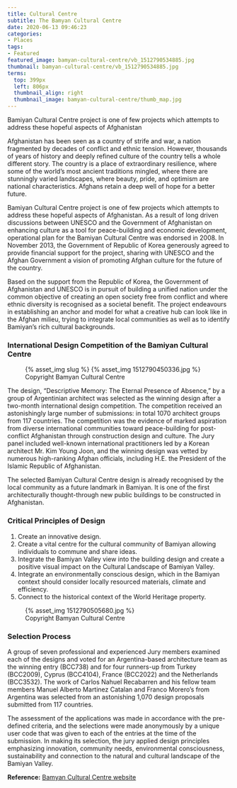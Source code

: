```yaml
---
title: Cultural Centre
subtitle: The Bamyan Cultural Centre
date: 2020-06-13 09:46:23
categories:
- Places
tags:
- Featured
featured_image: bamyan-cultural-centre/vb_1512790534885.jpg
thumbnail: bamyan-cultural-centre/vb_1512790534885.jpg
terms:
  top: 399px
  left: 806px
  thumbnail_align: right
  thumbnail_image: bamyan-cultural-centre/thumb_map.jpg
---
```

Bamiyan Cultural Centre project is one of few projects which attempts to address these hopeful aspects of Afghanistan
<!-- more -->
Afghanistan has been seen as a country of strife and war, a nation fragmented by decades of conflict and ethnic tension. However, thousands of years of history and deeply refined culture of the country tells a whole different story. The country is a place of extraordinary resilience, where some of the world’s most ancient traditions mingled, where there are stunningly varied landscapes, where beauty, pride, and optimism are national characteristics. Afghans retain a deep well of hope for a better future.

Bamiyan Cultural Centre project is one of few projects which attempts to address these hopeful aspects of Afghanistan. As a result of long driven discussions between UNESCO and the Government of Afghanistan on enhancing culture as a tool for peace-building and economic development, operational plan for the Bamiyan Cultural Centre was endorsed in 2008. In November 2013, the Government of Republic of Korea generously agreed to provide financial support for the project, sharing with UNESCO and the Afghan Government a vision of promoting Afghan culture for the future of the country.

Based on the support from the Republic of Korea, the Government of Afghanistan and UNESCO is in pursuit of building a unified nation under the common objective of creating an open society free from conflict and where ethnic diversity is recognised as a societal benefit. The project endeavours in establishing an anchor and model for what a creative hub can look like in the Afghan milieu, trying to integrate local communities as well as to identify Bamiyan’s rich cultural backgrounds.

### International Design Competition of the Bamiyan Cultural Centre

<figure class=right>
{% asset_img slug %}
{% asset_img 1512790450336.jpg %}
<figcaption>Copyright Bamyan Cultural Centre</figcaption>
</figure>

The design, “Descriptive Memory: The Eternal Presence of Absence,” by a group of Argentinian architect was selected as the winning design after a two-month international design competition. The competition received an astonishingly large number of submissions: in total 1070 architect groups from 117 countries. The competition was the evidence of marked aspiration from diverse international communities toward peace-building for post-conflict Afghanistan through construction design and culture. The Jury panel included well-known international practitioners led by a Korean architect Mr. Kim Young Joon, and the winning design was vetted by numerous high-ranking Afghan officials, including H.E. the President of the Islamic Republic of Afghanistan.

The selected Bamiyan Cultural Centre design is already recognised by the local community as a future landmark in Bamiyan. It is one of the first architecturally thought-through new public buildings to be constructed in Afghanistan.

### Critical Principles of Design

1. Create an innovative design.
2. Create a vital centre for the cultural community of Bamiyan allowing individuals to commune and share ideas.
3. Integrate the Bamiyan Valley view into the building design and create a positive visual impact on the Cultural Landscape of Bamiyan Valley.
4. Integrate an environmentally conscious design, which in the Bamiyan context should consider locally resourced materials, climate and efficiency.
5. Connect to the historical context of the World Heritage property.

<figure>
{% asset_img 1512790505680.jpg %}
<figcaption>Copyright Bamyan Cultural Centre</figcaption></figure>

### Selection Process

A group of seven professional and experienced Jury members examined each of the designs and voted for an Argentina-based architecture team as the winning entry (BCC738) and for four runners-up from Turkey (BCC2009), Cyprus (BCC4104), France (BCC2022) and the Netherlands (BCC3532). The work of Carlos Nahuel Recabarren and his fellow team members Manuel Alberto Martinez Catalan and Franco Morero’s from Argentina was selected from an astonishing 1,070 design proposals submitted from 117 countries.

The assessment of the applications was made in accordance with the pre-defined criteria, and the selections were made anonymously by a unique user code that was given to each of the entries at the time of the submission. In making its selection, the jury applied design principles emphasizing innovation, community needs, environmental consciousness, sustainability and connection to the natural and cultural landscape of the Bamiyan Valley.

**Reference:** [Bamyan Cultural Centre website](http://bamiyanculturalcentre.org)